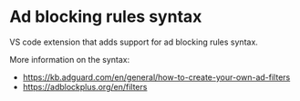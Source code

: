 # Ad blocking rules syntax

VS code extension that adds support for ad blocking rules syntax.

More information on the syntax:

* https://kb.adguard.com/en/general/how-to-create-your-own-ad-filters
* https://adblockplus.org/en/filters